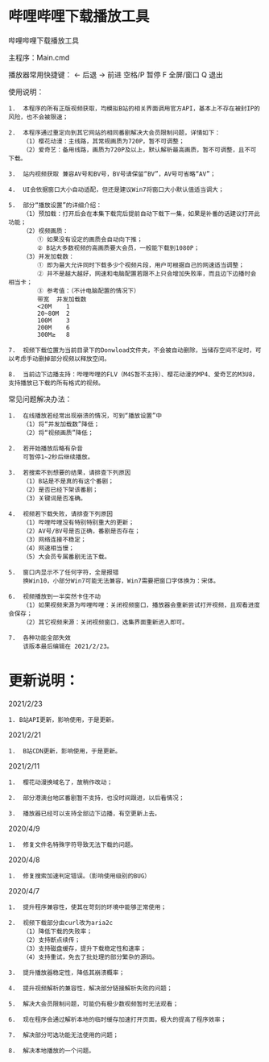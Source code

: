 # 哔哩哔哩下载播放工具


哔哩哔哩下载播放工具

主程序：Main.cmd

播放器常用快捷键：
	←	后退
	→	前进
	空格/P	暂停
	F	全屏/窗口
	Q	退出


使用说明：

	1.  本程序的所有正版视频获取，均模拟B站的相关界面调用官方API，基本上不存在被封IP的风险，也不会被限速；

	2.  本程序通过重定向到其它网站的相同番剧解决大会员限制问题，详情如下：
		（1）樱花动漫：主线路，其常规画质为720P，暂不可调整；
		（2）爱奇艺：备用线路，画质为720P及以上，默认解析最高画质，暂不可调整，且不可下载。

	3.  站内视频获取 兼容AV号和BV号，BV号请保留“BV”，AV号可省略“AV”；

	4.  UI会依据窗口大小自动适配，但还是建议Win7将窗口大小默认值适当调大；

	5.  部分“播放设置”的详细介绍：
		（1）预加载：打开后会在本集下载完后提前自动下载下一集，如果是补番的话建议打开此功能；
		（2）视频画质：
			① 如果没有设定的画质会自动向下推；
			② B站大多数视频的高画质要大会员，一般能下载到1080P；
		（3）并发加载数：
			① 即为最大允许同时下载多少个视频片段，用户可根据自己的网速适当调整；
			② 并不是越大越好，网速和电脑配置若跟不上只会增加失败率，而且边下边播时会相当卡；
			③ 参考值：（不计电脑配置的情况下）
			带宽	并发加载数
			<20M	1
			20~80M	2
			100M 	3
			200M	6
			300M≥	8

	7.  视频下载位置为当前目录下的Donwload文件夹，不会被自动删除，当储存空间不足时，可以考虑手动删掉部分视频以释放空间。

	8.  当前边下边播支持：哔哩哔哩的FLV（M4S暂不支持）、樱花动漫的MP4、爱奇艺的M3U8，支持播放已下载的所有格式的视频。


常见问题解决办法：

	1.  在线播放若经常出现崩溃的情况，可到“播放设置”中
		（1）将“并发加载数”降低；
		（2）将“视频画质”降低；

	2.  若开始播放后略有杂音
		可暂停1~2秒后继续播放。

	3.  若搜索不到想要的结果，请排查下列原因
		（1）B站是不是真的有这个番剧；
		（2）是否已经下架该番剧；
		（3）关键词是否准确。

	4.  视频若下载失败，请排查下列原因
		（1）哔哩哔哩没有特别特别重大的更新；
		（2）AV号/BV号是否正确，番剧是否存在；
		（3）网络连接不稳定；
		（4）网速相当慢；
		（5）大会员专属番剧无法下载。

	5.  窗口内显示不了任何字符，全是报错
		换Win10，小部分Win7可能无法兼容，Win7需要把窗口字体换为：宋体。

	6.  视频播放到一半突然卡住不动
		（1）如果视频来源为哔哩哔哩：关闭视频窗口，播放器会重新尝试打开视频，且观看进度会保存；
		（2）其它视频来源：关闭视频窗口，选集界面重新进入即可。

	7.  各种功能全部失效
		该版本最后编辑在 2021/2/23。


# 更新说明：
2021/2/23

	1. B站API更新，影响使用，于是更新。

2021/2/21

	1.  B站CDN更新，影响使用，于是更新。

2021/2/11

	1.  樱花动漫换域名了，故稍作改动；

	2.  部分港澳台地区番剧暂不支持，也没时间跟进，以后看情况；

	3.  播放器已经可以支持全部边下边播，有空更新上去。

2020/4/9

	1.  修复文件名特殊字符导致无法下载的问题。

2020/4/8

	1.  修复搜索加速判定错误。（影响使用级别的BUG）


2020/4/7

	1.  提升程序兼容性，使其在苛刻的环境中能够正常使用；

	2.  视频下载部分由curl改为aria2c
		（1）降低下载的失败率；
		（2）支持断点续传；
		（3）支持磁盘缓存，提升下载稳定性和速率；
		（4）支持重试，免去了批处理的部分繁杂的源码。

	3.  提升播放器稳定性，降低其崩溃概率；

	4.  提升视频解析的兼容性，解决部分链接解析失败的问题；

	5.  解决大会员限制问题，可能仍有极少数视频暂时无法观看；

	6.  现在程序会通过解析本地的临时缓存加速打开页面，极大的提高了程序效率；

	7.  解决部分可选功能无法使用的问题；

	8.  解决本地播放的一个问题。

